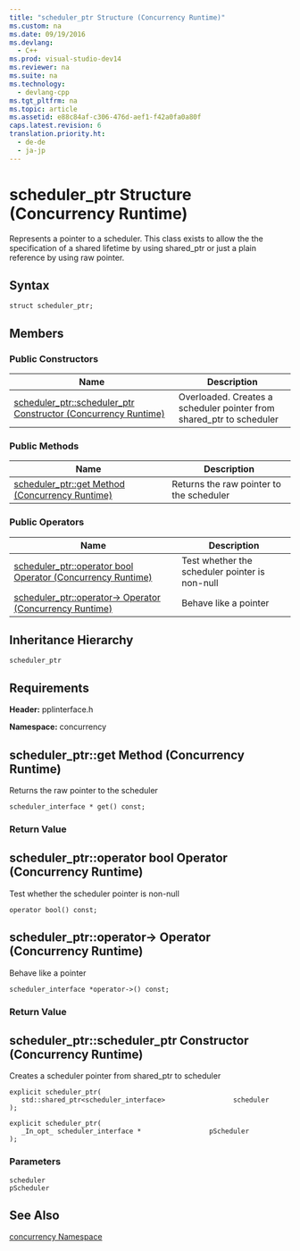 ```yaml
---
title: "scheduler_ptr Structure (Concurrency Runtime)"
ms.custom: na
ms.date: 09/19/2016
ms.devlang: 
  - C++
ms.prod: visual-studio-dev14
ms.reviewer: na
ms.suite: na
ms.technology: 
  - devlang-cpp
ms.tgt_pltfrm: na
ms.topic: article
ms.assetid: e88c84af-c306-476d-aef1-f42a0fa0a80f
caps.latest.revision: 6
translation.priority.ht: 
  - de-de
  - ja-jp
---
```

# scheduler_ptr Structure (Concurrency Runtime)
Represents a pointer to a scheduler. This class exists to allow the the specification of a shared lifetime by using shared_ptr or just a plain reference by using raw pointer.  
  
## Syntax  
  
```  
struct scheduler_ptr;  
```  
  
## Members  
  
### Public Constructors  
  
|Name|Description|  
|----------|-----------------|  
|[scheduler_ptr::scheduler_ptr Constructor (Concurrency Runtime)](#scheduler_ptr__scheduler_ptr_constructor__concurrency_runtime_)|Overloaded. Creates a scheduler pointer from shared_ptr to scheduler|  
  
### Public Methods  
  
|Name|Description|  
|----------|-----------------|  
|[scheduler_ptr::get Method (Concurrency Runtime)](#scheduler_ptr__get_method__concurrency_runtime_)|Returns the raw pointer to the scheduler|  
  
### Public Operators  
  
|Name|Description|  
|----------|-----------------|  
|[scheduler_ptr::operator bool Operator (Concurrency Runtime)](#scheduler_ptr__operator_bool_operator__concurrency_runtime_)|Test whether the scheduler pointer is non-null|  
|[scheduler_ptr::operator-> Operator (Concurrency Runtime)](#scheduler_ptr__operator-_gt__operator__concurrency_runtime_)|Behave like a pointer|  
  
## Inheritance Hierarchy  
 `scheduler_ptr`  
  
## Requirements  
 **Header:** pplinterface.h  
  
 **Namespace:** concurrency  
  
##  <a name="scheduler_ptr__get_method__concurrency_runtime_"></a>  scheduler_ptr::get Method (Concurrency Runtime)  
 Returns the raw pointer to the scheduler  
  
```  
scheduler_interface * get() const;  
```  
  
### Return Value  
  
##  <a name="scheduler_ptr__operator_bool_operator__concurrency_runtime_"></a>  scheduler_ptr::operator bool Operator (Concurrency Runtime)  
 Test whether the scheduler pointer is non-null  
  
```  
operator bool() const;  
```  
  
##  <a name="scheduler_ptr__operator-_gt__operator__concurrency_runtime_"></a>  scheduler_ptr::operator-&gt; Operator (Concurrency Runtime)  
 Behave like a pointer  
  
```  
scheduler_interface *operator->() const;  
```  
  
### Return Value  
  
##  <a name="scheduler_ptr__scheduler_ptr_constructor__concurrency_runtime_"></a>  scheduler_ptr::scheduler_ptr Constructor (Concurrency Runtime)  
 Creates a scheduler pointer from shared_ptr to scheduler  
  
```  
explicit scheduler_ptr(  
   std::shared_ptr<scheduler_interface>                 scheduler  
);  
  
explicit scheduler_ptr(  
   _In_opt_ scheduler_interface *                 pScheduler  
);  
```  
  
### Parameters  
 `scheduler`  
 `pScheduler`  
  
## See Also  
 [concurrency Namespace](../vs140/concurrency-Namespace.md)